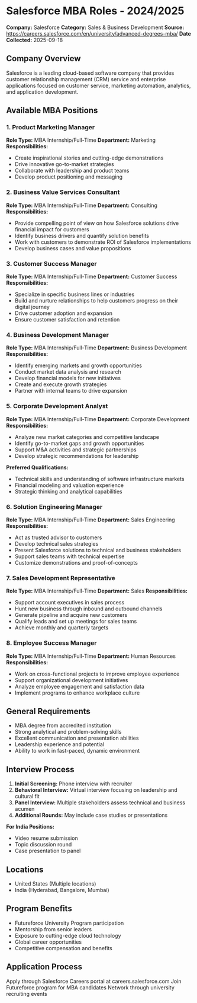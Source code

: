 # Salesforce MBA Roles - 2024/2025

**Company:** Salesforce
**Category:** Sales & Business Development
**Source:** https://careers.salesforce.com/en/university/advanced-degrees-mba/
**Date Collected:** 2025-09-18

## Company Overview
Salesforce is a leading cloud-based software company that provides customer relationship management (CRM) service and enterprise applications focused on customer service, marketing automation, analytics, and application development.

## Available MBA Positions

### 1. Product Marketing Manager
**Role Type:** MBA Internship/Full-Time
**Department:** Marketing
**Responsibilities:**
- Create inspirational stories and cutting-edge demonstrations
- Drive innovative go-to-market strategies
- Collaborate with leadership and product teams
- Develop product positioning and messaging

### 2. Business Value Services Consultant
**Role Type:** MBA Internship/Full-Time
**Department:** Consulting
**Responsibilities:**
- Provide compelling point of view on how Salesforce solutions drive financial impact for customers
- Identify business drivers and quantify solution benefits
- Work with customers to demonstrate ROI of Salesforce implementations
- Develop business cases and value propositions

### 3. Customer Success Manager
**Role Type:** MBA Internship/Full-Time
**Department:** Customer Success
**Responsibilities:**
- Specialize in specific business lines or industries
- Build and nurture relationships to help customers progress on their digital journey
- Drive customer adoption and expansion
- Ensure customer satisfaction and retention

### 4. Business Development Manager
**Role Type:** MBA Internship/Full-Time
**Department:** Business Development
**Responsibilities:**
- Identify emerging markets and growth opportunities
- Conduct market data analysis and research
- Develop financial models for new initiatives
- Create and execute growth strategies
- Partner with internal teams to drive expansion

### 5. Corporate Development Analyst
**Role Type:** MBA Internship/Full-Time
**Department:** Corporate Development
**Responsibilities:**
- Analyze new market categories and competitive landscape
- Identify go-to-market gaps and growth opportunities
- Support M&A activities and strategic partnerships
- Develop strategic recommendations for leadership

**Preferred Qualifications:**
- Technical skills and understanding of software infrastructure markets
- Financial modeling and valuation experience
- Strategic thinking and analytical capabilities

### 6. Solution Engineering Manager
**Role Type:** MBA Internship/Full-Time
**Department:** Sales Engineering
**Responsibilities:**
- Act as trusted advisor to customers
- Develop technical sales strategies
- Present Salesforce solutions to technical and business stakeholders
- Support sales teams with technical expertise
- Customize demonstrations and proof-of-concepts

### 7. Sales Development Representative
**Role Type:** MBA Internship/Full-Time
**Department:** Sales
**Responsibilities:**
- Support account executives in sales process
- Hunt new business through inbound and outbound channels
- Generate pipeline and acquire new customers
- Qualify leads and set up meetings for sales teams
- Achieve monthly and quarterly targets

### 8. Employee Success Manager
**Role Type:** MBA Internship/Full-Time
**Department:** Human Resources
**Responsibilities:**
- Work on cross-functional projects to improve employee experience
- Support organizational development initiatives
- Analyze employee engagement and satisfaction data
- Implement programs to enhance workplace culture

## General Requirements
- MBA degree from accredited institution
- Strong analytical and problem-solving skills
- Excellent communication and presentation abilities
- Leadership experience and potential
- Ability to work in fast-paced, dynamic environment

## Interview Process
1. **Initial Screening:** Phone interview with recruiter
2. **Behavioral Interview:** Virtual interview focusing on leadership and cultural fit
3. **Panel Interview:** Multiple stakeholders assess technical and business acumen
4. **Additional Rounds:** May include case studies or presentations

**For India Positions:**
- Video resume submission
- Topic discussion round
- Case presentation to panel

## Locations
- United States (Multiple locations)
- India (Hyderabad, Bangalore, Mumbai)

## Program Benefits
- Futureforce University Program participation
- Mentorship from senior leaders
- Exposure to cutting-edge cloud technology
- Global career opportunities
- Competitive compensation and benefits

## Application Process
Apply through Salesforce Careers portal at careers.salesforce.com
Join Futureforce program for MBA candidates
Network through university recruiting events